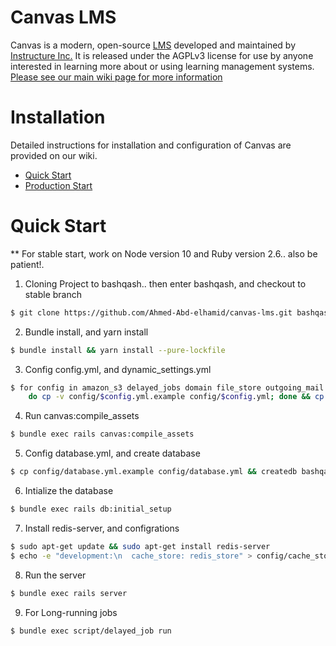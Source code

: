 Canvas LMS
==========

Canvas is a modern, open-source [LMS](https://en.wikipedia.org/wiki/Learning_management_system)
developed and maintained by [Instructure Inc.](https://www.instructure.com/) It is released under the
AGPLv3 license for use by anyone interested in learning more about or using
learning management systems.
[Please see our main wiki page for more information](http://github.com/instructure/canvas-lms/wiki)

Installation
============

Detailed instructions for installation and configuration of Canvas are provided
on our wiki.
 * [Quick Start](http://github.com/instructure/canvas-lms/wiki/Quick-Start)
 * [Production Start](http://github.com/instructure/canvas-lms/wiki/Production-Start)


Quick Start
===========
** For stable start, work on Node version 10 and Ruby version 2.6.. also be patient!.

1)	Cloning Project to bashqash.. then enter bashqash, and checkout to stable branch
```sh
$ git clone https://github.com/Ahmed-Abd-elhamid/canvas-lms.git bashqash && cd bashqash && git checkout stable
```

2)	Bundle install, and yarn install
```sh
$ bundle install && yarn install --pure-lockfile
```

3)	Config config.yml, and dynamic_settings.yml
```sh
$ for config in amazon_s3 delayed_jobs domain file_store outgoing_mail security external_migration; \
	do cp -v config/$config.yml.example config/$config.yml; done && cp config/dynamic_settings.yml.example config/dynamic_settings.yml
```

4)	Run canvas:compile_assets
```sh
$ bundle exec rails canvas:compile_assets
```

5)	Config database.yml, and create database
```sh
$ cp config/database.yml.example config/database.yml && createdb bashqash_development
```

6)	Intialize the database
```sh
$ bundle exec rails db:initial_setup
```

7)	Install redis-server, and configrations
```sh
$ sudo apt-get update && sudo apt-get install redis-server
$ echo -e "development:\n  cache_store: redis_store" > config/cache_store.yml && echo -e "development:\n  servers:\n  - redis://localhost" > config/redis.yml
```

8)	Run the server
```sh
$ bundle exec rails server
```

9)	For Long-running jobs
```sh
$ bundle exec script/delayed_job run
```
